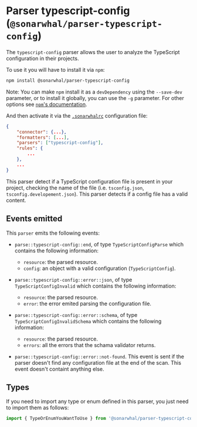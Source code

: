 # Parser typescript-config (`@sonarwhal/parser-typescript-config`)

The `typescript-config` parser allows the user to analyze the
TypeScript configuration in their projects.

To use it you will have to install it via `npm`:

```bash
npm install @sonarwhal/parser-typescript-config
```

Note: You can make `npm` install it as a `devDependency` using the `--save-dev`
parameter, or to install it globally, you can use the `-g` parameter. For
other options see
[`npm`'s documentation](https://docs.npmjs.com/cli/install).

And then activate it via the [`.sonarwhalrc`][sonarwhalrc]
configuration file:

```json
{
    "connector": {...},
    "formatters": [...],
    "parsers": ["typescript-config"],
    "rules": {
        ...
    },
    ...
}
```

This parser detect if a TypeScript configuration file is present in your
project, checking the name of the file (i.e. `tsconfig.json`,
`tsconfig.developement.json`). This parser detects if a config file has a
valid content.

## Events emitted

This `parser` emits the following events:

* `parse::typescript-config::end`, of type `TypeScriptConfigParse`
  which contains the following information:

  * `resource`: the parsed resource.
  * `config`: an object with a valid configuration (`TypeScriptConfig`).

* `parse::typescript-config::error::json`, of type `TypeScriptConfigInvalid`
  which contains the following information:

  * `resource`: the parsed resource.
  * `error`: the error emited parsing the configuration file.

* `parse::typescript-config::error::schema`, of type
  `TypeScriptConfigInvalidSchema` which contains the following information:

  * `resource`: the parsed resource.
  * `errors`: all the errors that the schama validator returns.

* `parse::typescript-config::error::not-found`. This event is sent if the
  parser doesn't find any configuration file at the end of the scan.
  This event doesn't containt anything else.

## Types

If you need to import any type or enum defined in this parser, you just need to
import them as follows:

```ts
import { TypeOrEnumYouWantToUse } from '@sonarwhal/parser-typescript-config/dist/src/types';
```

<!-- Link labels: -->

[sonarwhalrc]: https://sonarwhal.com/docs/user-guide/further-configuration/sonarwhalrc-formats/
